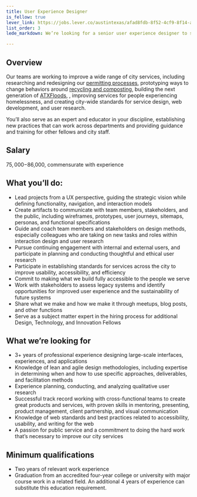 ```yaml
---
title: User Experience Designer
is_fellow: true
lever_link: https://jobs.lever.co/austintexas/afad8fdb-8f52-4cf9-8f14-a396ee890b20/apply
list_order: 3
lede_markdown: We’re looking for a senior user experience designer to serve on multidisciplinary project teams with career civil servants, actively demonstrating the value of iterative development and user-centered design.

---
```


## Overview
Our teams are working to improve a wide range of city services, including researching and redesigning our [permitting processes](http://www.austintexas.gov/department/development-services), prototyping ways to change behaviors around [recycling and composting](http://www.austintexas.gov/department/austin-resource-recovery), building the next generation of [ATXFloods](https://www.atxfloods.com), , improving services for people experiencing homelessness, and creating city-wide standards for service design, web development, and user research.

You’ll also serve as an expert and educator in your discipline, establishing new practices that can work across departments and providing guidance and training for other fellows and city staff.

## Salary

$75,000-$86,000, commensurate with experience

## What you’ll do:

*   Lead projects from a UX perspective, guiding the strategic vision while defining functionality, navigation, and interaction models
*   Create artifacts to communicate with team members, stakeholders, and the public, including wireframes, prototypes, user journeys, sitemaps, personas, and functional specifications
*   Guide and coach team members and stakeholders on design methods, especially colleagues who are taking on new tasks and roles within interaction design and user research
*   Pursue continuing engagement with internal and external users, and participate in planning and conducting thoughtful and ethical user research
*   Participate in establishing standards for services across the city to improve usability, accessibility, and efficiency
*   Commit to making what we build fully accessible to the people we serve
*   Work with stakeholders to assess legacy systems and identify opportunities for improved user experience and the sustainability of future systems
*   Share what we make and how we make it through meetups, blog posts, and other functions
*   Serve as a subject matter expert in the hiring process for additional Design, Technology, and Innovation Fellows

## What we’re looking for

*   3+ years of professional experience designing large-scale interfaces, experiences, and applications
*   Knowledge of lean and agile design methodologies, including expertise in determining when and how to use specific approaches, deliverables, and facilitation methods
*   Experience planning, conducting, and analyzing qualitative user research
*   Successful track record working with cross-functional teams to create great products and services, with proven skills in mentoring, presenting, product management, client partnership, and visual communication
*   Knowledge of web standards and best practices related to accessibility, usability, and writing for the web
*   A passion for public service and a commitment to doing the hard work that’s necessary to improve our city services

## Minimum qualifications

*   Two years of relevant work experience
*   Graduation from an accredited four-year college or university with major course work in a related field. An additional 4 years of experience can substitute this education requirement.
